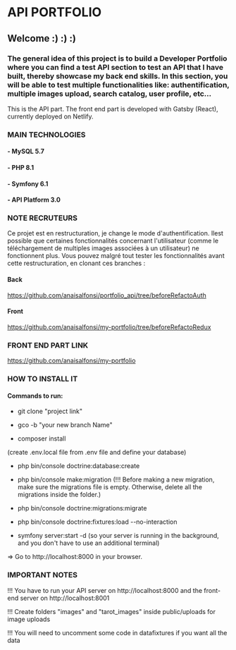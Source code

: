 # API PORTFOLIO
## Welcome :) :) :)

### The general idea of this project is to build a Developer Portfolio where you can find a test API section to test an API that I have built, thereby showcase my back end skills. In this section, you will be able to test multiple functionalities like: authentification, multiple images upload, search catalog, user profile, etc...

This is the API part. The front end part is developed with Gatsby (React), currently deployed on Netlify.

### MAIN TECHNOLOGIES
#### - MySQL 5.7
#### - PHP 8.1
#### - Symfony 6.1
#### - API Platform 3.0


### NOTE RECRUTEURS
Ce projet est en restructuration, je change le mode d'authentification. Ilest possible que certaines fonctionnalités concernant l'utilisateur (comme le téléchargement de multiples images associées à un utilisateur) ne fonctionnent plus. Vous pouvez malgré tout tester les fonctionnalités avant cette restructuration, en clonant ces branches :

#### Back
https://github.com/anaisalfonsi/portfolio_api/tree/beforeRefactoAuth

#### Front
https://github.com/anaisalfonsi/my-portfolio/tree/beforeRefactoRedux


### FRONT END PART LINK
https://github.com/anaisalfonsi/my-portfolio


### HOW TO INSTALL IT
#### Commands to run:

- git clone "project link"

- gco -b "your new branch Name"

- composer install

(create .env.local file from .env file and define your database)

- php bin/console doctrine:database:create

- php bin/console make:migration (!!! Before making a new migration, make sure the migrations file is empty. Otherwise, delete all the migrations inside the folder.)

- php bin/console doctrine:migrations:migrate

- php bin/console doctrine:fixtures:load --no-interaction

- symfony server:start -d (so your server is running in the background, and you don't have to use an additional terminal)

=> Go to http://localhost:8000 in your browser.

### IMPORTANT NOTES
!!! You have to run your API server on http://localhost:8000 and the front-end server on http://localhost:8001

!!! Create folders "images" and "tarot_images" inside public/uploads for image uploads

!!! You will need to uncomment some code in datafixtures if you want all the data

